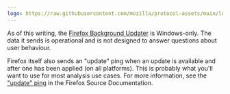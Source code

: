 ```yaml
---
logo: https://raw.githubusercontent.com/mozilla/protocol-assets/main/logos/firefox/browser/logo.svg
---
```

As of this writing, the [Firefox Background Updater](https://firefox-source-docs.mozilla.org/toolkit/mozapps/update/docs/BackgroundUpdates.html) is Windows-only.
The data it sends is operational and is not designed to answer questions about user behaviour.

Firefox itself also sends an "update" ping when an update is available and after one has been applied (on all platforms).
This is probably what you'll want to use for most analysis use cases. 
For more information, see the ["update" ping](https://firefox-source-docs.mozilla.org/toolkit/components/telemetry/data/update-ping.html) in the Firefox Source Documentation.
